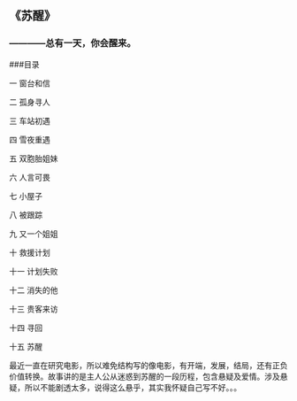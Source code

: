 
## 《苏醒》

### ————总有一天，你会醒来。

###目录

一 窗台和信

二 孤身寻人

三 车站初遇

四 雪夜重遇

五 双胞胎姐妹

六 人言可畏

七 小屋子

八 被跟踪

九 又一个姐姐

十 救援计划

十一 计划失败

十二 消失的他

十三 贵客来访

十四 寻回

十五 苏醒

最近一直在研究电影，所以难免结构写的像电影，有开端，发展，结局，还有正负价值转换。故事讲的是主人公从迷惑到苏醒的一段历程，包含悬疑及爱情。涉及悬疑，所以不能剧透太多，说得这么悬乎，其实我怀疑自己写不好。。。
















